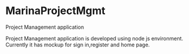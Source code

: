 # MarinaProjectMgmt
Project Management application 

Project Management application is developed using node js environment.
Currently it has mockup for sign in,register and home page.

